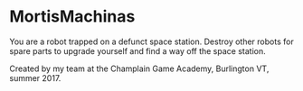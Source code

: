 # MortisMachinas
You are a robot trapped on a defunct space station. Destroy other robots for spare parts to upgrade yourself and find a way off the space station.

Created by my team at the Champlain Game Academy, Burlington VT, summer 2017.
